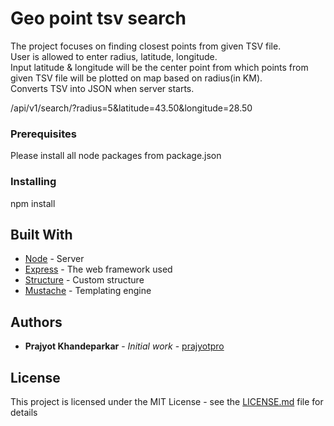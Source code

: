 # Geo point tsv search
The project focuses on finding closest points from given TSV file.</br>
User is allowed to enter radius, latitude, longitude.</br>
Input latitude & longitude will be the center point from which points from given TSV file will be plotted on map based on radius(in KM).</br>
Converts TSV into JSON when server starts.


/api/v1/search/?radius=5&latitude=43.50&longitude=28.50


### Prerequisites

Please install all node packages from package.json

### Installing

npm install


## Built With
* [Node](https://nodejs.org/en/) - Server
* [Express](https://github.com/expressjs) - The web framework used
* [Structure](https://github.com/prajyotpro/node-app) - Custom structure
* [Mustache](https://github.com/janl/mustache.js) - Templating engine


## Authors

* **Prajyot Khandeparkar** - *Initial work* - [prajyotpro](https://github.com/prajyotpro)


## License

This project is licensed under the MIT License - see the [LICENSE.md](LICENSE.md) file for details
